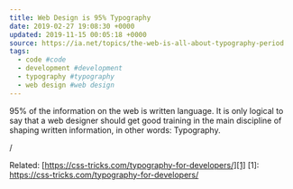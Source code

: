 ```yaml
---
title: Web Design is 95% Typography
date: 2019-02-27 19:08:30 +0000
updated: 2019-11-15 00:05:18 +0000
source: https://ia.net/topics/the-web-is-all-about-typography-period
tags:
  - code #code
  - development #development
  - typography #typography
  - web design #web design
---
```

95% of the information on the web is written language. It is only logical to say that a web designer should get good training in the main discipline of shaping written information, in other words: Typography.
/
Related: [https://css-tricks.com/typography-for-developers/][1]
[1]: https://css-tricks.com/typography-for-developers/